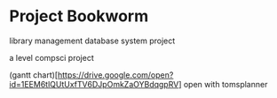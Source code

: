 # Project Bookworm
library management database system project

a level compsci project


(gantt chart)[https://drive.google.com/open?id=1EEM6tlQUtUxfTV6DJpOmkZaOYBdqgpRV]
open with tomsplanner
